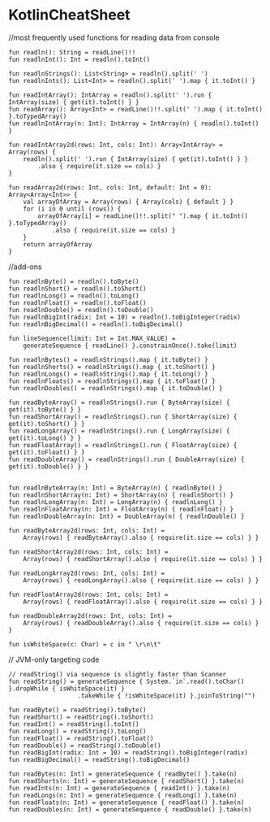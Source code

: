 # KotlinCheatSheet

//most frequently used functions for reading data from console

    fun readln(): String = readLine()!!
    fun readlnInt(): Int = readln().toInt()
    
    fun readlnStrings(): List<String> = readln().split(' ')
    fun readlnInts(): List<Int> = readln().split(' ').map { it.toInt() }
    
    fun readIntArray(): IntArray = readln().split(' ').run { IntArray(size) { get(it).toInt() } }
    fun readArray(): Array<Int> = readLine()!!.split(' ').map { it.toInt() }.toTypedArray()
    fun readlnIntArray(n: Int): IntArray = IntArray(n) { readln().toInt() }
    
    fun readIntArray2d(rows: Int, cols: Int): Array<IntArray> = Array(rows) {
        readln().split(' ').run { IntArray(size) { get(it).toInt() } }
            .also { require(it.size == cols) }
    }

    fun readArray2d(rows: Int, cols: Int, default: Int = 0): Array<Array<Int>> {
        val arrayOfArray = Array(rows) { Array(cols) { default } }
        for (i in 0 until (rows)) {
            arrayOfArray[i] = readLine()!!.split(" ").map { it.toInt() }.toTypedArray()
                .also { require(it.size == cols) }
        }
        return arrayOfArray
    }
    
//add-ons

    fun readlnByte() = readln().toByte()
    fun readlnShort() = readln().toShort()
    fun readlnLong() = readln().toLong()
    fun readlnFloat() = readln().toFloat()
    fun readlnDouble() = readln().toDouble()
    fun readlnBigInt(radix: Int = 10) = readln().toBigInteger(radix)
    fun readlnBigDecimal() = readln().toBigDecimal()

    fun lineSequence(limit: Int = Int.MAX_VALUE) =
        generateSequence { readLine() }.constrainOnce().take(limit)

    fun readlnBytes() = readlnStrings().map { it.toByte() }
    fun readlnShorts() = readlnStrings().map { it.toShort() }
    fun readlnLongs() = readlnStrings().map { it.toLong() }
    fun readlnFloats() = readlnStrings().map { it.toFloat() }
    fun readlnDoubles() = readlnStrings().map { it.toDouble() }

    fun readByteArray() = readlnStrings().run { ByteArray(size) { get(it).toByte() } }
    fun readShortArray() = readlnStrings().run { ShortArray(size) { get(it).toShort() } }
    fun readLongArray() = readlnStrings().run { LongArray(size) { get(it).toLong() } }
    fun readFloatArray() = readlnStrings().run { FloatArray(size) { get(it).toFloat() } }
    fun readDoubleArray() = readlnStrings().run { DoubleArray(size) { get(it).toDouble() } }


    fun readlnByteArray(n: Int) = ByteArray(n) { readlnByte() }
    fun readlnShortArray(n: Int) = ShortArray(n) { readlnShort() }
    fun readlnLongArray(n: Int) = LongArray(n) { readlnLong() }
    fun readlnFloatArray(n: Int) = FloatArray(n) { readlnFloat() }
    fun readlnDoubleArray(n: Int) = DoubleArray(n) { readlnDouble() }

    fun readByteArray2d(rows: Int, cols: Int) =
        Array(rows) { readByteArray().also { require(it.size == cols) } }

    fun readShortArray2d(rows: Int, cols: Int) =
        Array(rows) { readShortArray().also { require(it.size == cols) } }

    fun readLongArray2d(rows: Int, cols: Int) =
        Array(rows) { readLongArray().also { require(it.size == cols) } }

    fun readFloatArray2d(rows: Int, cols: Int) =
        Array(rows) { readFloatArray().also { require(it.size == cols) } }

    fun readDoubleArray2d(rows: Int, cols: Int) =
        Array(rows) { readDoubleArray().also { require(it.size == cols) } }

    fun isWhiteSpace(c: Char) = c in " \r\n\t"

// JVM-only targeting code

    // readString() via sequence is slightly faster than Scanner
    fun readString() = generateSequence { System.`in`.read().toChar() }.dropWhile { isWhiteSpace(it) }
                       .takeWhile { !isWhiteSpace(it) }.joinToString("")

    fun readByte() = readString().toByte()
    fun readShort() = readString().toShort()
    fun readInt() = readString().toInt()
    fun readLong() = readString().toLong()
    fun readFloat() = readString().toFloat()
    fun readDouble() = readString().toDouble()
    fun readBigInt(radix: Int = 10) = readString().toBigInteger(radix)
    fun readBigDecimal() = readString().toBigDecimal()

    fun readBytes(n: Int) = generateSequence { readByte() }.take(n)
    fun readShorts(n: Int) = generateSequence { readShort() }.take(n)
    fun readInts(n: Int) = generateSequence { readInt() }.take(n)
    fun readLongs(n: Int) = generateSequence { readLong() }.take(n)
    fun readFloats(n: Int) = generateSequence { readFloat() }.take(n)
    fun readDoubles(n: Int) = generateSequence { readDouble() }.take(n)
